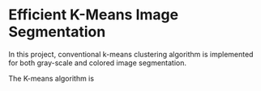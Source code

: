 # Efficient K-Means Image Segmentation

In this project, conventional k-means clustering algorithm is implemented for both gray-scale and colored image segmentation.

The K-means algorithm is 